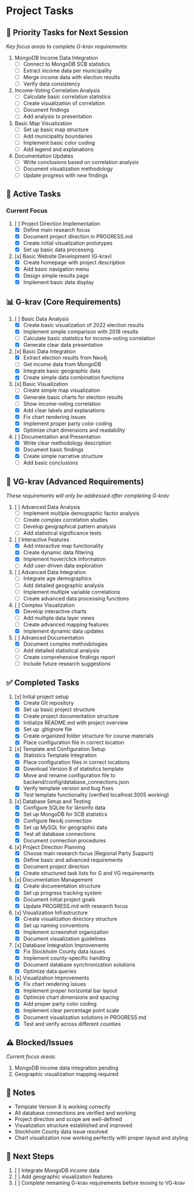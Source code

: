 # Project Tasks

## 🎯 Priority Tasks for Next Session
*Key focus areas to complete G-krav requirements:*

1. MongoDB Income Data Integration
   - [ ] Connect to MongoDB SCB statistics
   - [ ] Extract income data per municipality
   - [ ] Merge income data with election results
   - [ ] Verify data consistency

2. Income-Voting Correlation Analysis
   - [ ] Calculate basic correlation statistics
   - [ ] Create visualization of correlation
   - [ ] Document findings
   - [ ] Add analysis to presentation

3. Basic Map Visualization
   - [ ] Set up basic map structure
   - [ ] Add municipality boundaries
   - [ ] Implement basic color coding
   - [ ] Add legend and explanations

4. Documentation Updates
   - [ ] Write conclusions based on correlation analysis
   - [ ] Document visualization methodology
   - [ ] Update progress with new findings

## 🔄 Active Tasks

### Current Focus
1. [ ] Project Direction Implementation
   - [x] Define main research focus
   - [x] Document project direction in PROGRESS.md
   - [x] Create initial visualization prototypes
   - [x] Set up basic data processing

2. [x] Basic Website Development (G-krav)
   - [x] Create homepage with project description
   - [x] Add basic navigation menu
   - [x] Design simple results page
   - [x] Implement basic data display

## 📊 G-krav (Core Requirements)
1. [ ] Basic Data Analysis
   - [x] Create basic visualization of 2022 election results
   - [x] Implement simple comparison with 2018 results
   - [ ] Calculate basic statistics for income-voting correlation
   - [x] Generate clear data presentation

2. [x] Basic Data Integration
   - [x] Extract election results from Neo4j
   - [ ] Get income data from MongoDB
   - [x] Integrate basic geographic data
   - [x] Create simple data combination functions

3. [x] Basic Visualization
   - [ ] Create simple map visualization
   - [x] Generate basic charts for election results
   - [ ] Show income-voting correlation
   - [x] Add clear labels and explanations
   - [x] Fix chart rendering issues
   - [x] Implement proper party color coding
   - [x] Optimize chart dimensions and readability

4. [ ] Documentation and Presentation
   - [x] Write clear methodology description
   - [x] Document basic findings
   - [x] Create simple narrative structure
   - [ ] Add basic conclusions

## 🌟 VG-krav (Advanced Requirements)
*These requirements will only be addressed after completing G-krav*

1. [ ] Advanced Data Analysis
   - [ ] Implement multiple demographic factor analysis
   - [ ] Create complex correlation studies
   - [ ] Develop geographical pattern analysis
   - [ ] Add statistical significance tests

2. [ ] Interactive Features
   - [x] Add interactive map functionality
   - [x] Create dynamic data filtering
   - [x] Implement hover/click information
   - [ ] Add user-driven data exploration

3. [ ] Advanced Data Integration
   - [ ] Integrate age demographics
   - [ ] Add detailed geographic analysis
   - [ ] Implement multiple variable correlations
   - [ ] Create advanced data processing functions

4. [ ] Complex Visualization
   - [x] Develop interactive charts
   - [ ] Add multiple data layer views
   - [ ] Create advanced mapping features
   - [x] Implement dynamic data updates

5. [ ] Advanced Documentation
   - [x] Document complex methodologies
   - [ ] Add detailed statistical analysis
   - [ ] Create comprehensive findings report
   - [ ] Include future research suggestions

## ✅ Completed Tasks
1. [x] Initial project setup
   - [x] Create Git repository
   - [x] Set up basic project structure
   - [x] Create project documentation structure
   - [x] Initialize README.md with project overview
   - [x] Set up .gitignore file
   - [x] Create organized folder structure for course materials
   - [x] Place configuration file in correct location

2. [x] Template and Configuration Setup
   - [x] Statistics Template Integration
   - [x] Place configuration files in correct locations
   - [x] Download Version 8 of statistics template
   - [x] Move and rename configuration file to backend/config/database_connections.json
   - [x] Verify template version and bug fixes
   - [x] Test template functionality (verified localhost:3005 working)

3. [x] Database Setup and Testing
   - [x] Configure SQLite for länsinfo data
   - [x] Set up MongoDB for SCB statistics
   - [x] Configure Neo4j connection
   - [x] Set up MySQL for geographic data
   - [x] Test all database connections
   - [x] Document connection procedures

4. [x] Project Direction Planning
   - [x] Choose main research focus (Regional Party Support)
   - [x] Define basic and advanced requirements
   - [x] Document project direction
   - [x] Create structured task lists for G and VG requirements

5. [x] Documentation Management
   - [x] Create documentation structure
   - [x] Set up progress tracking system
   - [x] Document initial project goals
   - [x] Update PROGRESS.md with research focus

6. [x] Visualization Infrastructure
   - [x] Create visualization directory structure
   - [x] Set up naming conventions
   - [x] Implement screenshot organization
   - [x] Document visualization guidelines

7. [x] Database Integration Improvements
   - [x] Fix Stockholm County data issues
   - [x] Implement county-specific handling
   - [x] Document database synchronization solutions
   - [x] Optimize data queries

8. [x] Visualization Improvements
   - [x] Fix chart rendering issues
   - [x] Implement proper horizontal bar layout
   - [x] Optimize chart dimensions and spacing
   - [x] Add proper party color coding
   - [x] Implement clear percentage point scale
   - [x] Document visualization solutions in PROGRESS.md
   - [x] Test and verify across different counties

## ⚠️ Blocked/Issues
*Current focus areas:*
1. MongoDB income data integration pending
2. Geographic visualization mapping required

## 📝 Notes
- Template Version 8 is working correctly
- All database connections are verified and working
- Project direction and scope are well-defined
- Visualization structure established and improved
- Stockholm County data issue resolved
- Chart visualization now working perfectly with proper layout and styling

## 📅 Next Steps
1. [ ] Integrate MongoDB income data
2. [ ] Add geographic visualization features
3. [ ] Complete remaining G-krav requirements before moving to VG-krav 